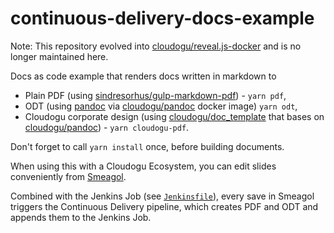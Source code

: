 # continuous-delivery-docs-example

Note: This repository evolved into [cloudogu/reveal.js-docker](https://github.com/cloudogu/reveal.js-docker-example) and is no longer maintained here.

Docs as code example that renders docs written in markdown to
  * Plain PDF (using [sindresorhus/gulp-markdown-pdf](https://github.com/sindresorhus/gulp-markdown-pdf)) - `yarn pdf`,
  * ODT (using [pandoc](http://pandoc.org/) via [cloudogu/pandoc](https://hub.docker.com/r/cloudogu/pandoc) docker image) `yarn odt`,
  * Cloudogu corporate design (using [cloudogu/doc_template](https://hub.docker.com/r/cloudogu/doc_template) that bases on [cloudogu/pandoc](https://hub.docker.com/r/cloudogu/pandoc)) - `yarn cloudogu-pdf`.

Don't forget to call `yarn install` once, before building documents.

When using this with a Cloudogu Ecosystem, you can edit slides conveniently from
[Smeagol](https://github.com/cloudogu/smeagol).

Combined with the Jenkins Job (see [`Jenkinsfile`](Jenkinsfile)), every save in Smeagol triggers the Continuous Delivery 
pipeline, which creates PDF and ODT and appends them to the Jenkins Job.
